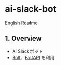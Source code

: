 # ai-slack-bot

[English Readme](./README.md)

## 1. Overview

- AI Slack ボット
- [Bolt](https://tools.slack.dev/bolt-python/ja-jp/)、[FastAPI](https://fastapi.tiangolo.com/ja/) を利用
